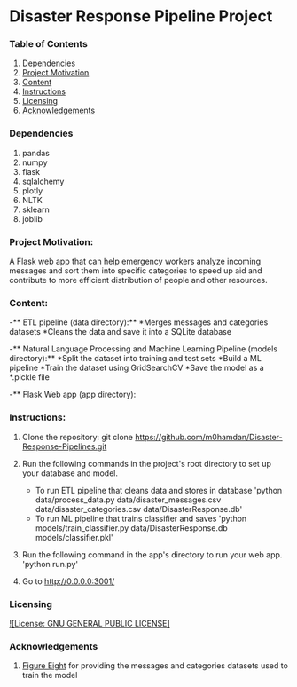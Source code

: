 # Disaster Response Pipeline Project

### Table of Contents

1. [Dependencies](#depend)
2. [Project Motivation](#motivation)
3. [Content](#files)
4. [Instructions](#instructions)
5. [Licensing](#licensing)
6. [Acknowledgements](#ack)


### Dependencies <a name="depend"></a>
1. pandas
2. numpy
3. flask
4. sqlalchemy
5. plotly
6. NLTK
7. sklearn
8. joblib


### Project Motivation:<a name="motivation"></a>

A Flask web app that can help emergency workers analyze incoming messages and sort them into specific categories to speed up aid and contribute to more efficient distribution of people and other resources.

### Content: <a name="files"></a>
-** ETL pipeline (data directory):**
	*Merges messages and categories datasets
	*Cleans the data and save it into a SQLite database
	
-** Natural Language Processing and Machine Learning Pipeline (models directory):**
	*Split the dataset into training and test sets
	*Build a ML pipeline
	*Train the dataset using GridSearchCV
	*Save the model as a *.pickle file
	
-** Flask Web app (app directory):
	

### Instructions:<a name="instructions"></a>

1. Clone the repository: git clone https://github.com/m0hamdan/Disaster-Response-Pipelines.git

2. Run the following commands in the project's root directory to set up your database and model.

    - To run ETL pipeline that cleans data and stores in database
        'python data/process_data.py data/disaster_messages.csv data/disaster_categories.csv data/DisasterResponse.db'
    - To run ML pipeline that trains classifier and saves
        'python models/train_classifier.py data/DisasterResponse.db models/classifier.pkl'

3. Run the following command in the app's directory to run your web app.
    'python run.py'

4. Go to http://0.0.0.0:3001/

### Licensing <a name="licensing"></a>
[![License: GNU GENERAL PUBLIC LICENSE]](https://raw.githubusercontent.com/m0hamdan/Disaster-Response-Pipelines/master/LICENSE)

### Acknowledgements <a name="ack"></a>

1. [Figure Eight](https://www.figure-eight.com/) for providing the messages and categories datasets used to train the model
